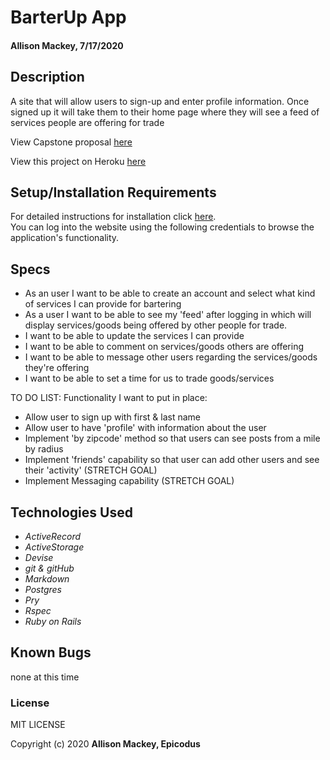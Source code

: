 # BarterUp App

#### Allison Mackey, 7/17/2020

## Description
A site that will allow users to sign-up and enter profile information. Once signed up it will take them to their home page where they will see a feed of services people are offering for trade

View Capstone proposal [here](PROPOSAL.md)

View this project on Heroku [here]()

## Setup/Installation Requirements
For detailed instructions for installation click [here](INSTALL.md).
<br>
You can log into the website using the following credentials to browse the application's functionality. 
<!-- ENTER USERNAME & PASSWORD HERE AFTER CORRECTLY SEEDING -->

## Specs 

* As an user I want to be able to create an account and select what kind of services I can provide for bartering
* As a user I want to be able to see my 'feed' after logging in which will display services/goods being offered by other people for trade.
* I want to be able to update the services I can provide 
* I want to be able to comment on services/goods others are offering 
* I want to be able to message other users regarding the services/goods they're offering
* I want to be able to set a time for us to trade goods/services

TO DO LIST: 
Functionality I want to put in place: 
- Allow user to sign up with first & last name
- Allow user to have 'profile' with information about the user
- Implement 'by zipcode' method so that users can see posts from a mile by radius 
- Implement 'friends' capability so that user can add other users and see their 'activity' (STRETCH GOAL)
- Implement Messaging capability (STRETCH GOAL)

## Technologies Used
* _ActiveRecord_
* _ActiveStorage_
* _Devise_
* _git & gitHub_
* _Markdown_
* _Postgres_
* _Pry_
* _Rspec_
* _Ruby on Rails_

## Known Bugs

none at this time

### License

MIT LICENSE

Copyright (c) 2020 **Allison Mackey, Epicodus**